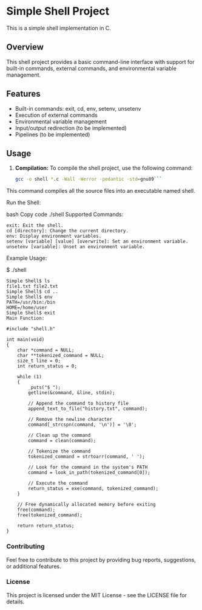# Simple Shell Project

This is a simple shell implementation in C.

## Overview

This shell project provides a basic command-line interface with support for built-in commands, external commands, and environmental variable management.

## Features

- Built-in commands: exit, cd, env, setenv, unsetenv
- Execution of external commands
- Environmental variable management
- Input/output redirection (to be implemented)
- Pipelines (to be implemented)

## Usage

1. **Compilation:**
   To compile the shell project, use the following command:
   ```bash
   gcc -o shell *.c -Wall -Werror -pedantic -std=gnu89```

This command compiles all the source files into an executable named shell.

Run the Shell:

bash
Copy code
./shell
Supported Commands:
```
exit: Exit the shell.
cd [directory]: Change the current directory.
env: Display environment variables.
setenv [variable] [value] [overwrite]: Set an environment variable.
unsetenv [variable]: Unset an environment variable.
```
Example Usage:


$ ./shell
```
Simple Shell$ ls
file1.txt file2.txt
Simple Shell$ cd ..
Simple Shell$ env
PATH=/usr/bin:/bin
HOME=/home/user
Simple Shell$ exit
Main Function:
```

```
#include "shell.h"

int main(void)
{
    char *command = NULL;
    char **tokenized_command = NULL;
    size_t line = 0;
    int return_status = 0;

    while (1)
    {
        _puts("$ ");
        getline(&command, &line, stdin);

        // Append the command to history file
        append_text_to_file("history.txt", command);

        // Remove the newline character
        command[_strcspn(command, '\n')] = '\0';

        // Clean up the command
        command = clean(command);

        // Tokenize the command
        tokenized_command = strtoarr(command, ' ');

        // Look for the command in the system's PATH
        command = look_in_path(tokenized_command[0]);

        // Execute the command
        return_status = exe(command, tokenized_command);
    }

    // Free dynamically allocated memory before exiting
    free(command);
    free(tokenized_command);

    return return_status;
}
```
### Contributing
Feel free to contribute to this project by providing bug reports, suggestions, or additional features.

### License
This project is licensed under the MIT License - see the LICENSE file for details. 

